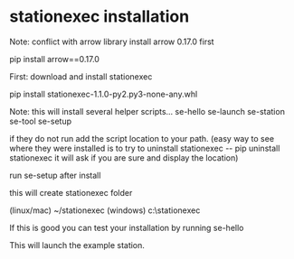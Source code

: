 # stationexec installation
Note:  conflict with arrow library
install arrow 0.17.0 first

pip install arrow==0.17.0



First:
download and install stationexec

pip install stationexec-1.1.0-py2.py3-none-any.whl

Note: this will install several helper scripts...
se-hello
se-launch
se-station
se-tool
se-setup

if they do not run add the script location to your path.
(easy way to see where they were installed is to try to uninstall stationexec  -- pip uninstall stationexec    it will ask if you are sure and display the location)

run se-setup after install

this will create stationexec folder

(linux/mac) ~/stationexec
(windows) c:\stationexec

If this is good you can test your installation by running
se-hello

This will launch the example station.
